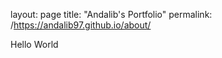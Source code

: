 layout: page
title: "Andalib's Portfolio"
permalink: /https://andalib97.github.io/about/

Hello World
